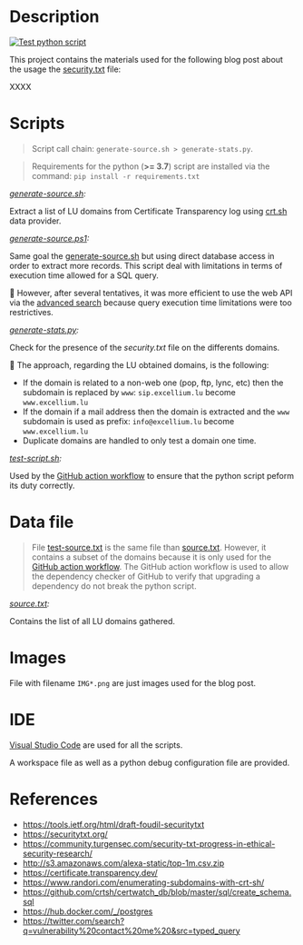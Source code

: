 # Description

[![Test python script](https://github.com/ExcelliumSA/SecurityTXT-Study/actions/workflows/test-script.yml/badge.svg?branch=main)](https://github.com/ExcelliumSA/SecurityTXT-Study/actions/workflows/test-script.yml)

This project contains the materials used for the following blog post about the usage the [security.txt](https://securitytxt.org/) file:

XXXX

# Scripts

> Script call chain: `generate-source.sh > generate-stats.py`.

> Requirements for the python (**>= 3.7**) script are installed via the command: `pip install -r requirements.txt`

*[generate-source.sh](generate-source.sh):*

Extract a list of LU domains from Certificate Transparency log using [crt.sh](https://crt.sh) data provider.

*[generate-source.ps1](generate-source.ps1):*

Same goal the [generate-source.sh](generate-source.sh) but using direct database access in order to extract more records. This script deal with limitations in terms of execution time allowed for a SQL query.

:speech_balloon: However, after several tentatives, it was more efficient to use the web API via the [advanced search](https://crt.sh/?a=1) because query execution time limitations were too restrictives.

*[generate-stats.py](generate-stats.py):*

Check for the presence of the *security.txt* file on the differents domains.

:speech_balloon: The approach, regarding the LU obtained domains, is the following:

* If the domain is related to a non-web one (pop, ftp, lync, etc) then the subdomain is replaced by `www`: `sip.excellium.lu` become `www.excellium.lu`
* If the domain if a mail address then the domain is extracted and the `www` subdomain is used as prefix: `info@excellium.lu` become `www.excellium.lu`
* Duplicate domains are handled to only test a domain one time.

*[test-script.sh](test-script.sh):*

Used by the [GitHub action workflow](.github/workflows/test-script.yml) to ensure that the python script peform its duty correctly.

# Data file

> File [test-source.txt](test-source.txt) is the same file than [source.txt](source.txt). However, it contains a subset of the domains because it is only used for the [GitHub action workflow](.github/workflows/test-script.yml). The GitHub action workflow is used to allow the dependency checker of GitHub to verify that upgrading a dependency do not break the python script.

*[source.txt](source.txt):*

Contains the list of all LU domains gathered.

# Images

File with filename `IMG*.png` are just images used for the blog post.

# IDE

[Visual Studio Code](https://code.visualstudio.com/) are used for all the scripts.

A workspace file as well as a python debug configuration file are provided.

# References

* https://tools.ietf.org/html/draft-foudil-securitytxt  
* https://securitytxt.org/ 
* https://community.turgensec.com/security-txt-progress-in-ethical-security-research/ 
* http://s3.amazonaws.com/alexa-static/top-1m.csv.zip 
* https://certificate.transparency.dev/ 
* https://www.randori.com/enumerating-subdomains-with-crt-sh/ 
* https://github.com/crtsh/certwatch_db/blob/master/sql/create_schema.sql  
* https://hub.docker.com/_/postgres 
* https://twitter.com/search?q=vulnerability%20contact%20me%20&src=typed_query 

